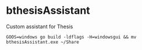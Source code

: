 # bthesisAssistant
Custom assistant for Thesis

```shell
GOOS=windows go build -ldflags -H=windowsgui && mv bthesisAssistant.exe ~/Share
```

